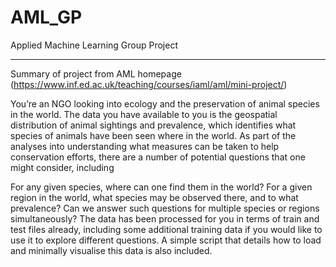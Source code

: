 # AML_GP
Applied Machine Learning Group Project

---------------------------------------------------------------------------

Summary of project from AML homepage (https://www.inf.ed.ac.uk/teaching/courses/iaml/aml/mini-project/)

You’re an NGO looking into ecology and the preservation of animal species in the world. The data you have available to you is the geospatial distribution of animal sightings and prevalence, which identifies what species of animals have been seen where in the world. As part of the analyses into understanding what measures can be taken to help conservation efforts, there are a number of potential questions that one might consider, including

For any given species, where can one find them in the world?
For a given region in the world, what species may be observed there, and to what prevalence?
Can we answer such questions for multiple species or regions simultaneously?
The data has been processed for you in terms of train and test files already, including some additional training data if you would like to use it to explore different questions. A simple script that details how to load and minimally visualise this data is also included.

